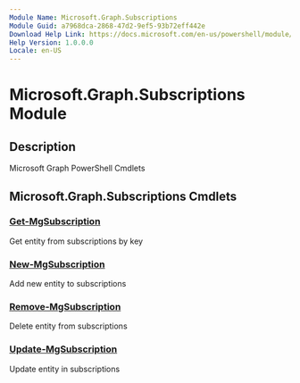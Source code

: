 ```yaml
---
Module Name: Microsoft.Graph.Subscriptions
Module Guid: a7968dca-2868-47d2-9ef5-93b72eff442e
Download Help Link: https://docs.microsoft.com/en-us/powershell/module/microsoft.graph.subscriptions
Help Version: 1.0.0.0
Locale: en-US
---
```


# Microsoft.Graph.Subscriptions Module
## Description
Microsoft Graph PowerShell Cmdlets

## Microsoft.Graph.Subscriptions Cmdlets
### [Get-MgSubscription](Get-MgSubscription.md)
Get entity from subscriptions by key

### [New-MgSubscription](New-MgSubscription.md)
Add new entity to subscriptions

### [Remove-MgSubscription](Remove-MgSubscription.md)
Delete entity from subscriptions

### [Update-MgSubscription](Update-MgSubscription.md)
Update entity in subscriptions

